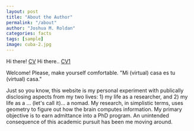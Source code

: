 ```yaml
---
layout: post
title: "About the Author"
permalink: "/about"
author: "Joshua M. Roldan"
categories: facts
tags: [sample]
image: cuba-2.jpg
---
```


Hi there! [CV](https://github.com/joshua-roldan/joshua-roldan.github.io/blob/3e1bf02b58a9f61c7b1d61aa42b553b0a672f453/Joshua_Roldan_CV.pdf)
Hi there.. [CV1](https://joshua-roldan.github.io/Joshua_Roldan_CV.pdf)

Welcome! Please, make yourself comfortable. 
"Mi (virtual) casa es tu (virtual) casa." 

Just so you know, this website is my personal experiment with publically disclosing aspects from my two lives: 1) my life as a researcher, and 2) my life as a ... (let's call it)... a nomad. My research, in simplistic terms, uses geometry to figure out how the brain computes information. My primary objective is to earn admittance into a PhD program. An unintended consequence of this academic pursuit has been me moving around. 

